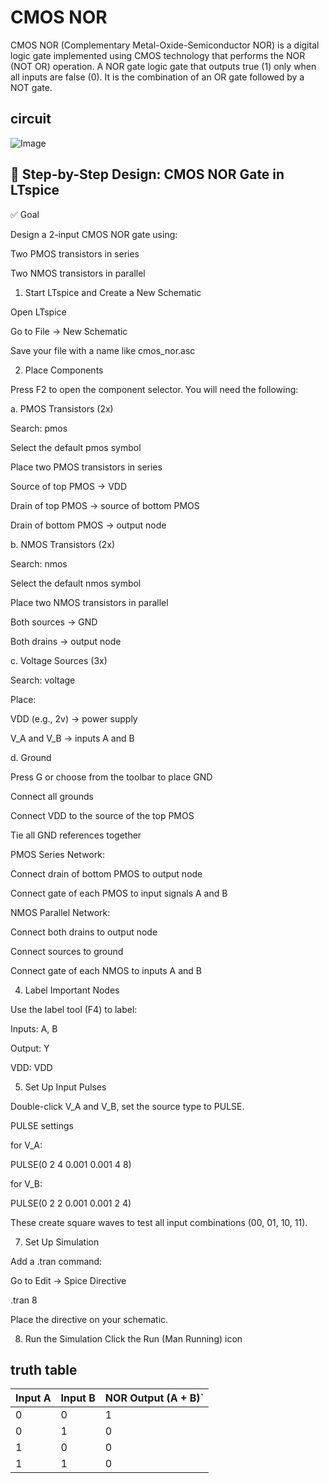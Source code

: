 # CMOS NOR

CMOS NOR (Complementary Metal-Oxide-Semiconductor NOR) is a digital logic gate implemented using CMOS technology that performs the NOR (NOT OR) operation. 
A NOR gate logic gate that outputs true (1) only when all inputs are false (0). It is the combination of an OR gate followed by a NOT gate.

## circuit 

![Image](https://github.com/user-attachments/assets/ba37fe25-7851-4e44-9ea7-e5625601cc1f)

## 🧪 Step-by-Step Design: CMOS NOR Gate in LTspice

✅ Goal

Design a 2-input CMOS NOR gate using:

Two PMOS transistors in series

Two NMOS transistors in parallel

1. Start LTspice and Create a New Schematic

Open LTspice

Go to File → New Schematic

Save your file with a name like cmos_nor.asc

2. Place Components

Press F2 to open the component selector. You will need the following:

a. PMOS Transistors (2x)

Search: pmos

Select the default pmos symbol

Place two PMOS transistors in series

Source of top PMOS → VDD

Drain of top PMOS → source of bottom PMOS

Drain of bottom PMOS → output node

b. NMOS Transistors (2x)

Search: nmos

Select the default nmos symbol

Place two NMOS transistors in parallel

Both sources → GND

Both drains → output node

c. Voltage Sources (3x)

Search: voltage

Place:

VDD (e.g., 2v) → power supply

V_A and V_B → inputs A and B

d. Ground

Press G or choose from the toolbar to place GND

Connect all grounds

Connect VDD to the source of the top PMOS

Tie all GND references together

PMOS Series Network:

Connect drain of bottom PMOS to output node

Connect gate of each PMOS to input signals A and B

NMOS Parallel Network:

Connect both drains to output node

Connect sources to ground

Connect gate of each NMOS to inputs A and B

4. Label Important Nodes

Use the label tool (F4) to label:

Inputs: A, B

Output: Y

VDD: VDD

5. Set Up Input Pulses

Double-click V_A and V_B, set the source type to PULSE.

 PULSE settings 
 
 for V_A:

PULSE(0 2 4 0.001 0.001 4 8)

 for V_B:

PULSE(0 2 2 0.001 0.001 2 4)

These create square waves to test all input combinations (00, 01, 10, 11).

7. Set Up Simulation

Add a .tran command:

Go to Edit → Spice Directive

.tran 8

Place the directive on your schematic.

8. Run the Simulation
Click the Run (Man Running) icon

## truth table

| Input A |	Input B	|	NOR Output (A + B)` |
|---------|---------|---------------------|
|    0    |   0     |		      1           |
|    0    | 	1     |     		0           |
|    1    |  	0  	  |       	0           |
|    1    |  	1     |     		0           |
